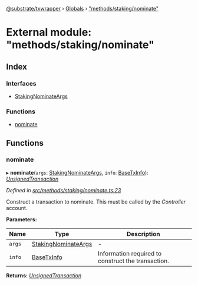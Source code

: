 [@substrate/txwrapper](../README.md) › [Globals](../globals.md) › ["methods/staking/nominate"](_methods_staking_nominate_.md)

# External module: "methods/staking/nominate"

## Index

### Interfaces

* [StakingNominateArgs](../interfaces/_methods_staking_nominate_.stakingnominateargs.md)

### Functions

* [nominate](_methods_staking_nominate_.md#nominate)

## Functions

###  nominate

▸ **nominate**(`args`: [StakingNominateArgs](../interfaces/_methods_staking_nominate_.stakingnominateargs.md), `info`: [BaseTxInfo](../interfaces/_util_types_.basetxinfo.md)): *[UnsignedTransaction](../interfaces/_util_types_.unsignedtransaction.md)*

*Defined in [src/methods/staking/nominate.ts:23](https://github.com/paritytech/txwrapper/blob/4462996/src/methods/staking/nominate.ts#L23)*

Construct a transaction to nominate. This must be called by the _Controller_ account.

**Parameters:**

Name | Type | Description |
------ | ------ | ------ |
`args` | [StakingNominateArgs](../interfaces/_methods_staking_nominate_.stakingnominateargs.md) | - |
`info` | [BaseTxInfo](../interfaces/_util_types_.basetxinfo.md) | Information required to construct the transaction.  |

**Returns:** *[UnsignedTransaction](../interfaces/_util_types_.unsignedtransaction.md)*
